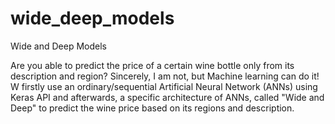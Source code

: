 # wide_deep_models
Wide and Deep Models


Are you able to predict the price of a certain wine bottle only from its description and region? Sincerely, I am not, but Machine learning can do it!
W firstly use an ordinary/sequential Artificial Neural Network (ANNs) using Keras API and afterwards, a specific architecture of ANNs, called "Wide and Deep" 
to predict the wine price based on its regions and description.

